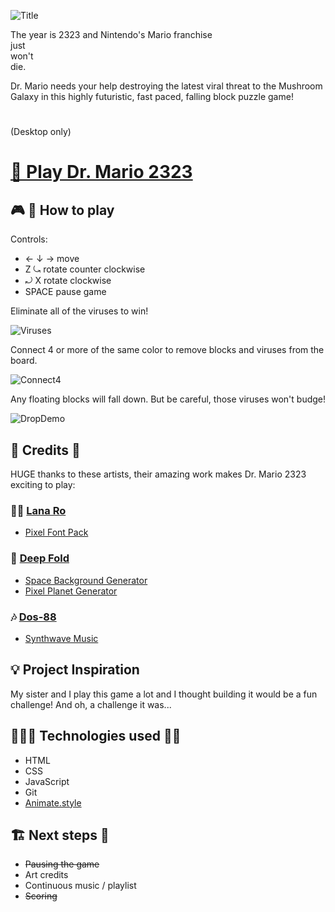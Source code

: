 ![Title](https://i.imgur.com/SOni764.png)

The year is 2323 and Nintendo's Mario franchise  
just  
won't  
die.  

Dr. Mario needs your help destroying the latest viral threat to the Mushroom Galaxy in this highly futuristic, fast paced, falling block puzzle game!  
#
(Desktop only)
# [💊 Play Dr. Mario 2323](https://drmario-2323.surge.sh/)

## 🎮 🤔 How to play

Controls:
* ← ↓ → move
* Z ⤿ rotate counter clockwise
* ⤾ X rotate clockwise
* SPACE pause game

Eliminate all of the viruses to win!

![Viruses](https://i.imgur.com/EB3UGJD.png)

Connect 4 or more of the same color to remove blocks and viruses from the board.

![Connect4](https://i.imgur.com/nMJ7cOg.png)

Any floating blocks will fall down. But be careful, those viruses won't budge!

![DropDemo](https://i.imgur.com/ZTLoBqd.png)

## 🎥 Credits 🎨 
HUGE thanks to these artists, their amazing work makes Dr. Mario 2323 exciting to play:

### 👩‍🎨 [Lana Ro](https://lana-ro.itch.io/sra-free-pixel-font-pack)
* [Pixel Font Pack](https://lana-ro.itch.io/sra-free-pixel-font-pack)

### 🎨 [Deep Fold](https://deep-fold.itch.io/)
* [Space Background Generator](https://deep-fold.itch.io/space-background-generator)
* [Pixel Planet Generator](https://deep-fold.itch.io/pixel-planet-generator)

### 🎶 [Dos-88](https://www.youtube.com/user/AntiMulletpunk)
* [Synthwave Music](https://dos88.itch.io/)


## 💡 Project Inspiration 
My sister and I play this game a lot and I thought building it would be a fun challenge! And oh, a challenge it was...



## 👨🏻‍🔬 Technologies used 👨‍💻
  * HTML
  * CSS
  * JavaScript
  * Git
  * [Animate.style](https://animate.style/)

## 🏗 Next steps 🚧
* ~~Pausing the game~~
* Art credits
* Continuous music / playlist
* ~~Scoring~~